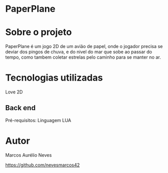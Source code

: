 # PaperPlane

# Sobre o projeto

PaperPlane é um jogo 2D de um avião de papel, onde o jogador precisa se deviar dos pingos de chuva, e do nivel do mar que sobe ao passar do tempo, como tambem coletar estrelas pelo caminho para se manter no ar.

# Tecnologias utilizadas
Love 2D

## Back end
Pré-requisitos: Linguagem LUA

# Autor

Marcos Aurélio Neves

https://github.com/nevesmarcos42

